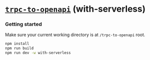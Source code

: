 # [**`trpc-to-openapi`**](../../README.md) (with-serverless)

### Getting started

Make sure your current working directory is at `/trpc-to-openapi` root.

```bash
npm install
npm run build
npm run dev -w with-serverless
```
